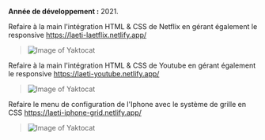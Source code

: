 **Année de développement :** 2021.</br>

Refaire à la main l'intégration HTML & CSS de Netflix en gérant également le responsive https://laeti-laetflix.netlify.app/
> ![Image of Yaktocat](https://user-images.githubusercontent.com/77897283/126186149-ab9686dc-9bb1-4832-8b27-0dda60014947.png)

Refaire à la main l'intégration HTML & CSS de Youtube en gérant également le responsive https://laeti-youtube.netlify.app/
> ![Image of Yaktocat](https://user-images.githubusercontent.com/77897283/126186289-6a8c8869-d144-420b-9110-c2b99ed885e4.png)

Refaire le menu de configuration de l'Iphone avec le système de grille en CSS https://laeti-iphone-grid.netlify.app/
> ![Image of Yaktocat](https://user-images.githubusercontent.com/77897283/126185805-8a58063a-dafd-4179-be5a-62bd096051c6.png)
